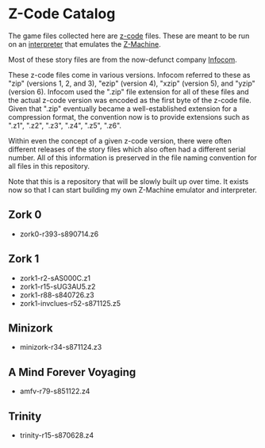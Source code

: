 # Z-Code Catalog

The game files collected here are [z-code](http://inform-fiction.org/zmachine/standards/) files. These are meant to be run on an [interpreter](http://ifwiki.org/index.php/List_of_Z-machine_interpreters) that emulates the [Z-Machine](http://www.ifwiki.org/index.php/Z-machine).

Most of these story files are from the now-defunct company [Infocom](https://en.wikipedia.org/wiki/Infocom).

These z-code files come in various versions. Infocom referred to these as "zip" (versions 1, 2, and 3), "ezip" (version 4), "xzip" (version 5), and "yzip" (version 6). Infocom used the ".zip" file extension for all of these files and the actual z-code version was encoded as the first byte of the z-code file. Given that ".zip" eventually became a well-established extension for a compression format, the convention now is to provide extensions such as ".z1", ".z2", ".z3", ".z4", ".z5", ".z6".

Within even the concept of a given z-code version, there were often different releases of the story files which also often had a different serial number. All of this information is preserved in the file naming convention for all files in this repository.

Note that this is a repository that will be slowly built up over time. It exists now so that I can start building my own Z-Machine emulator and interpreter.

## Zork 0

<ul>
<li>zork0-r393-s890714.z6</li>
</ul>

## Zork 1

<ul>
<li>zork1-r2-sAS000C.z1</li>
<li>zork1-r15-sUG3AU5.z2</li>
<li>zork1-r88-s840726.z3</li>
<li>zork1-invclues-r52-s871125.z5</li>
</ul>

## Minizork

<ul>
<li>minizork-r34-s871124.z3</li>
</ul>

## A Mind Forever Voyaging

<ul>
<li>amfv-r79-s851122.z4</li>
</ul>

## Trinity

<ul>
<li>trinity-r15-s870628.z4</li>
</ul>
